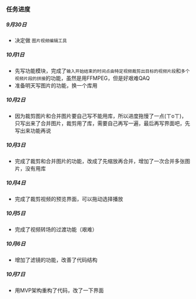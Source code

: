 ### 任务进度

##### 9月30日

* 决定做 `图片视频编辑工具`

##### 10月1日

* 先写功能模块，完成了`输入开始结束的时间点由特定视频裁剪出目标的视频片段`和`多个视频片段的拼接`的功能，虽然是用FFMPEG，但是好艰难QAQ
* 准备明天写图片的功能，换一个库用

##### 10月2日
* 因为裁剪图片和合并图片要自己写不能用库，所以进度拖慢了一点(ㄒoㄒ)，只写出来了合并图片，裁剪用了库，需要自己再写一遍，最后再写界面吧，先写出来功能再说

##### 10月3日

* 完成了裁剪和合并图片的功能，改成了先缩放再合并，增加了一次合并多张图片，没有用库

##### 10月4日

* 完成了裁剪视频的预览界面，可以拖动选择播放

##### 10月5日

* 完成了视频转场的过渡功能（艰难）

##### 10月6日

* 增加了滤镜的功能，改善了代码结构

##### 10月7日

* 用MVP架构重构了代码，改了一下界面
